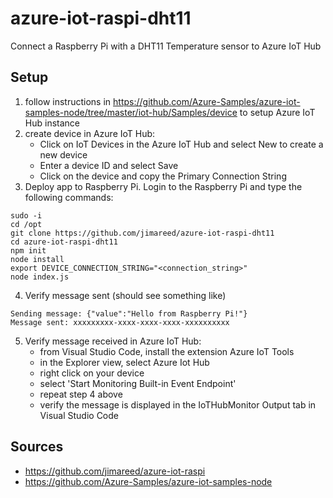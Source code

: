 # azure-iot-raspi-dht11
Connect a Raspberry Pi with a DHT11 Temperature sensor to Azure IoT Hub

## Setup

1. follow instructions in https://github.com/Azure-Samples/azure-iot-samples-node/tree/master/iot-hub/Samples/device to setup Azure IoT Hub instance
2. create device in Azure IoT Hub:
   - Click on IoT Devices in the Azure IoT Hub and select New to create a new device
   - Enter a device ID and select Save
   - Click on the device and copy the Primary Connection String
3. Deploy app to Raspberry Pi. Login to the Raspberry Pi and type the following commands:
```
sudo -i
cd /opt
git clone https://github.com/jimareed/azure-iot-raspi-dht11
cd azure-iot-raspi-dht11
npm init
node install
export DEVICE_CONNECTION_STRING="<connection_string>"
node index.js
```
4. Verify message sent (should see something like)
```
Sending message: {"value":"Hello from Raspberry Pi!"}
Message sent: xxxxxxxxx-xxxx-xxxx-xxxx-xxxxxxxxxx
```
5. Verify message received in Azure IoT Hub:
   - from Visual Studio Code, install the extension Azure IoT Tools
   - in the Explorer view, select Azure Iot Hub
   - right click on your device
   - select 'Start Monitoring Built-in Event Endpoint'
   - repeat step 4 above
   - verify the message is displayed in the IoTHubMonitor Output tab in Visual Studio Code

## Sources
- https://github.com/jimareed/azure-iot-raspi
- https://github.com/Azure-Samples/azure-iot-samples-node
